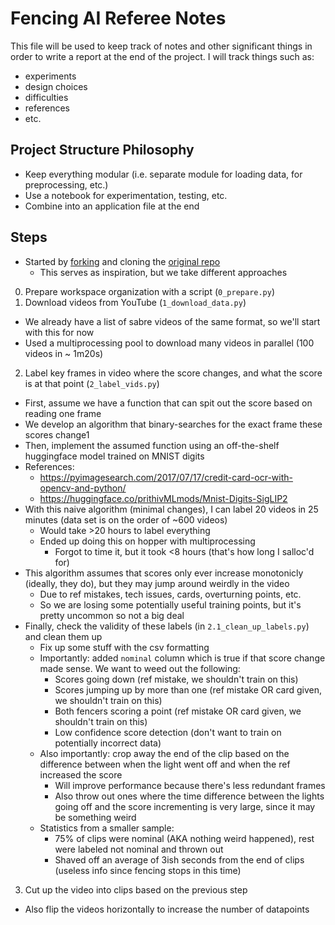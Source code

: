 # Fencing AI Referee Notes

This file will be used to keep track of notes and other significant things in order to write a report at the end of the project.
I will track things such as:
* experiments
* design choices
* difficulties
* references
* etc.

## Project Structure Philosophy
* Keep everything modular (i.e. separate module for loading data, for preprocessing, etc.)
* Use a notebook for experimentation, testing, etc.
* Combine into an application file at the end

## Steps
* Started by [forking](https://github.com/Nick0915/FencingAIRef) and cloning the [original repo](https://github.com/sholtodouglas/fencing-AI)
  * This serves as inspiration, but we take different approaches

0) Prepare workspace organization with a script (`0_prepare.py`)
1) Download videos from YouTube (`1_download_data.py`)
  * We already have a list of sabre videos of the same format, so we'll start with this for now
  * Used a multiprocessing pool to download many videos in parallel (100 videos in ~ 1m20s)
2) Label key frames in video where the score changes, and what the score is at that point (`2_label_vids.py`)
  * First, assume we have a function that can spit out the score based on reading one frame
  * We develop an algorithm that binary-searches for the exact frame these scores change1
  * Then, implement the assumed function using an off-the-shelf huggingface model trained on MNIST digits
  * References:
    * https://pyimagesearch.com/2017/07/17/credit-card-ocr-with-opencv-and-python/
    * https://huggingface.co/prithivMLmods/Mnist-Digits-SigLIP2
  * With this naive algorithm (minimal changes), I can label 20 videos in 25 minutes (data set is on the order of ~600 videos)
    * Would take >20 hours to label everything
    * Ended up doing this on hopper with multiprocessing
      * Forgot to time it, but it took <8 hours (that's how long I salloc'd for)
  * This algorithm assumes that scores only ever increase monotonicly (ideally, they do), but they may jump around weirdly in the video
    * Due to ref mistakes, tech issues, cards, overturning points, etc.
    * So we are losing some potentially useful training points, but it's pretty uncommon so not a big deal
  * Finally, check the validity of these labels (in `2.1_clean_up_labels.py`) and clean them up
    * Fix up some stuff with the csv formatting
    * Importantly: added `nominal` column which is true if that score change made sense. We want to weed out the following:
      * Scores going down (ref mistake, we shouldn't train on this)
      * Scores jumping up by more than one (ref mistake OR card given, we shouldn't train on this)
      * Both fencers scoring a point (ref mistake OR card given, we shouldn't train on this)
      * Low confidence score detection (don't want to train on potentially incorrect data)
    * Also importantly: crop away the end of the clip based on the difference between when the light went off and when the ref increased the score
      * Will improve performance because there's less redundant frames
      * Also throw out ones where the time difference between the lights going off and the score incrementing is very large, since it may be something weird
    * Statistics from a smaller sample:
      * 75% of clips were nominal (AKA nothing weird happened), rest were labeled not nominal and thrown out
      * Shaved off an average of 3ish seconds from the end of clips (useless info since fencing stops in this time)
3) Cut up the video into clips based on the previous step
  * Also flip the videos horizontally to increase the number of datapoints